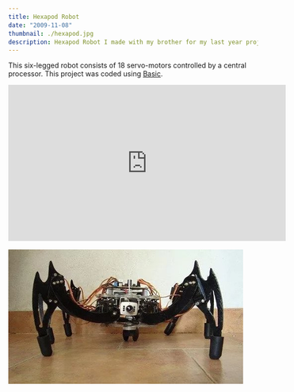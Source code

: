 ```yaml
---
title: Hexapod Robot
date: "2009-11-08"
thumbnail: ./hexapod.jpg
description: Hexapod Robot I made with my brother for my last year project in High School.
---
```


This six-legged robot consists of 18 servo-motors controlled by a central processor. This project was coded using [Basic](https://en.wikipedia.org/wiki/BASIC).

<iframe width="560" height="315" src="https://www.youtube.com/embed/PJFWH32YFsI" title="YouTube video player" frameborder="0" allow="accelerometer; autoplay; clipboard-write; encrypted-media; gyroscope; picture-in-picture" allowfullscreen></iframe>

![hexapod](./hexapod2.jpg)